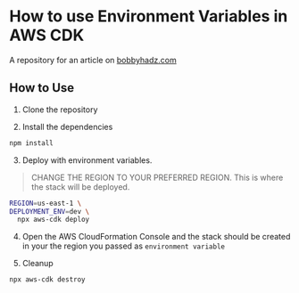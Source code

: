 # How to use Environment Variables in AWS CDK

A repository for an article on
[bobbyhadz.com](https://bobbyhadz.com/blog/environment-variables-aws-cdk)

## How to Use

1. Clone the repository

2. Install the dependencies

```bash
npm install
```

3. Deploy with environment variables.

> CHANGE THE REGION TO YOUR PREFERRED REGION. This is where the stack will be
> deployed.

```bash
REGION=us-east-1 \
DEPLOYMENT_ENV=dev \
  npx aws-cdk deploy
```

4. Open the AWS CloudFormation Console and the stack should be created in your
   the region you passed as `environment variable`

5. Cleanup

```bash
npx aws-cdk destroy
```
